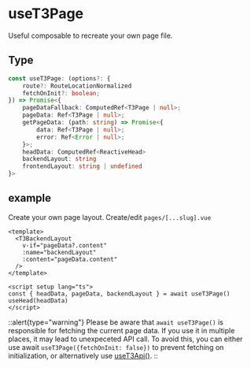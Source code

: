 # useT3Page

Useful composable to recreate your own page file.

## Type
```ts
const useT3Page: (options?: {
    route?: RouteLocationNormalized
    fetchOnInit?: boolean;
}) => Promise<{
    pageDataFallback: ComputedRef<T3Page | null>;
    pageData: Ref<T3Page | null>;
    getPageData: (path: string) => Promise<{
        data: Ref<T3Page | null>;
        error: Ref<Error | null>;
    }>;
    headData: ComputedRef<ReactiveHead>
    backendLayout: string
    frontendLayout: string | undefined
}>
```
## example
Create your own page layout. 
Create/edit `pages/[...slug].vue`

```vue [pages/[...slug].vue]
<template>
  <T3BackendLayout
    v-if="pageData?.content"
    :name="backendLayout"
    :content="pageData.content"
  />
</template>

<script setup lang="ts">
const { headData, pageData, backendLayout } = await useT3Page()
useHead(headData)
</script>
```

::alert{type="warning"}
Please be aware that `await useT3Page()` is responsible for fetching the current page data. If you use it in multiple places, it may lead to unexpeceted API call. To avoid this, you can either use await `useT3Page({fetchOnInit: false})` to prevent fetching on initialization, or alternatively use [useT3Api()](./useT3Api.md).
::

